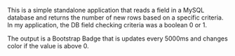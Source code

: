 This is a simple standalone application that reads a field in a MySQL database and returns the number of new rows 
based on a specific criteria. In my application, the DB field checking criteria was a boolean 0 or 1. 

The output is a Bootstrap Badge that is updates every 5000ms and changes color if the value is above 0. 
